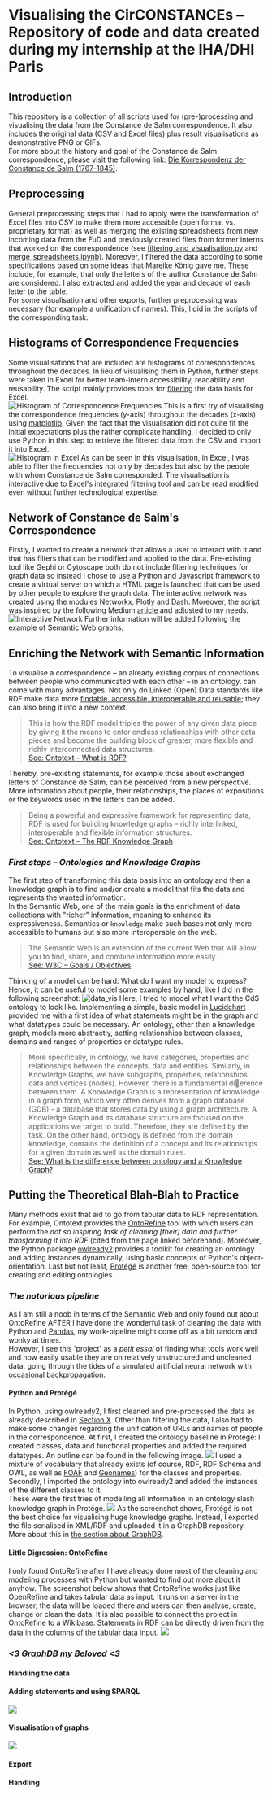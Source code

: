 # Visualising the CirCONSTANCEs – Repository of code and data created during my internship at the IHA/DHI Paris
## Introduction
This repository is a collection of all scripts used for (pre-)processing and visualising the data from the
Constance de Salm correspondence. It also includes the original data (CSV and Excel files) plus result visualisations as demonstrative PNG or GIFs.
<br>
For more about the history and goal of the Constance de Salm correspondence, please visit the following link: [Die Korrespondenz der
Constance de Salm (1767-1845)](https://constance-de-salm.de/).
## Preprocessing
General preprocessing steps that I had to apply were the transformation of Excel files into CSV to make them more
accessible (open format vs. proprietary format) as well as merging the existing spreadsheets from new incoming data from the FuD
and previously created files from former interns that worked on the correspondence
(see [filtering_and_visualisation.py](./code/filtering_and_visualisation.py) and 
[merge_spreadsheets.ipynb](./code/merge_spreadsheets.ipynb)). Moreover, I filtered the data
according to some specifications based on some ideas that Mareike König gave me.
These include, for example, that only the letters of the author Constance de Salm are considered.
I also extracted and added the year and decade of each letter to the table.
<br> 
For some visualisation and other exports, further preprocessing was necessary (for example a unification of names). This, I
did in the scripts of the corresponding task.

## Histograms of Correspondence Frequencies
Some visualisations that are included are histograms of correspondences throughout the decades. In lieu
of visualising them in Python, further steps were taken in Excel for better team-intern accessibility, readability
and reusability. The script mainly provides tools for [filtering](#preprocessing) the data basis for Excel. <br>
![Histogram of Correspondence Frequencies](data/vis/decades_freq.png)
This is a first try of visualising the correspondence frequencies (y-axis) throughout the decades (x-axis)
using [matplotlib](https://matplotlib.org/). Given the fact that the visualisation did not quite fit
the initial expectations plus the rather complicate handling, I decided to only use Python in this step to retrieve
the filtered data from the CSV and import it into Excel. <br>
![Histogram in Excel](data/vis/histogram_freqs.png)
As can be seen in this visualisation, in Excel, I was able to filter the frequencies not only by decades but also by
the people with whom Constance de Salm corresponded. The visualisation is interactive due to Excel's integrated filtering tool
and can be read modified even without further technological expertise.
## Network of Constance de Salm's Correspondence
Firstly, I wanted to create a network that allows a user to interact with it and that has filters that can be modified
and applied to the data. Pre-existing tool like Gephi or Cytoscape both do not include filtering techniques for graph data
so instead I chose to use a Python and Javascript framework to create a virtual server on which a HTML page is launched
that can be used by other people to explore the graph data.
The interactive network was created using the modules [Networkx](https://networkx.org/), [Plotly](https://plotly.com/python/) and [Dash](https://dash.plotly.com/).
Moreover, the script was inspired by the following Medium [article](https://towardsdatascience.com/python-interactive-network-visualization-using-networkx-plotly-and-dash-e44749161ed7)
and adjusted to my needs. <br>
![Interactive Network](data/vis/graph_interactions.gif) 
Further information will be added following the example of Semantic Web graphs.
## Enriching the Network with Semantic Information
To visualise a correspondence – an already existing corpus of connections between people who communicated with each other –
in an ontology, can come with many advantages. Not only do Linked (Open) Data standards like RDF make data more [findable, accessible, interoperable
and reusable](https://www.go-fair.org/fair-principles/); they can also bring it into a new context. 

>This is how the RDF model triples the power of any given data piece by giving it the means
to enter endless relationships with other data pieces and become the building block of 
greater, more flexible and richly interconnected data structures. <br> 
> [See: Ontotext – What is RDF?](https://www.ontotext.com/knowledgehub/fundamentals/what-is-rdf/)

Thereby, pre-existing statements, for example those about exchanged
letters of Constance de Salm, can be perceived from a new perspective. More information about people, their relationships,
the places of expositions or the keywords used in the letters can be added.

> Being a powerful and expressive framework for representing data, RDF is used for building knowledge graphs –
> richly interlinked, interoperable and flexible information structures. <br>
> [See: Ontotext – The RDF Knowledge Graph](https://www.ontotext.com/knowledgehub/fundamentals/what-is-rdf/)

### *First steps – Ontologies and Knowledge Graphs*
The first step of transforming this data basis into an ontology and then a knowledge graph is to find and/or create a model
that fits the data and represents the wanted information. <br>
In the Semantic Web, one of the main goals is the enrichment of data collections with "richer" information, meaning to enhance its expressiveness. Semantics or ``knowledge`` make such 
bases not only more accessible to humans but also more interoperable on the web.
> The Semantic Web is an extension of the current Web that will allow you to find, share, and combine information more easily. <br>
> [See: W3C – Goals / Objectives](https://www.w3.org/2003/Talks/0522-swa-em/slide3-0.html)

Thinking of a model can be hard: What do I want my model to express? <br>
Hence, it can be useful to model some examples by hand, like I did in the following screenshot:
![data_vis](data/vis/g.png)
Here, I tried to model what I want the CdS ontology to look like. Implementing a simple, basic model in [Lucidchart](https://www.lucidchart.com/) provided me with a first idea of
what statements might be in the graph and what datatypes could be necessary. An ontology, other than a knowledge graph,
models more abstractly, setting relationships between classes, domains and ranges of properties or datatype rules.
> More
specifically, in ontology, we have categories, properties and relationships
between the concepts, data and entities. Similarly, in Knowledge Graphs, we
have subgraphs, properties, relationships, data and vertices (nodes). However,
there is a fundamental dierence between them. A Knowledge Graph is a
representation of knowledge in a graph form, which very often derives from a
graph database (GDB) - a database that stores data by using a graph
architecture. A Knowledge Graph and its database structure are focused on the
applications we target to build. Therefore, they are defined by the task. On the
other hand, ontology is defined from the domain knowledge, contains the
definition of a concept and its relationships for a given domain as well as the
domain rules. <br>
> [See: What is the difference between ontology and a Knowledge Graph?](https://tinyurl.com/2p9dvdx3)

## Putting the Theoretical Blah-Blah to Practice
Many methods exist that aid to go from tabular data to RDF representation. For example, Ontotext provides the 
[OntoRefine](https://www.ontotext.com/blog/tabular-data-rdf-graphdb/) tool
with which users can perform the *not so inspiring task of cleaning 
[their\] data and further transforming it into RDF* (cited from the page linked beforehand).
Moreover, the Python package [owlready2](https://owlready2.readthedocs.io/en/v0.37/) provides a toolkit for
creating an ontology and adding instances dynamically, using basic concepts of Python's object-orientation.
Last but not least, [Protégé](https://protege.stanford.edu/) is another free, open-source tool for creating and editing
ontologies. <br>

### *The notorious pipeline*
As I am still a noob in terms of the Semantic Web and only found out about OntoRefine AFTER I have done the wonderful
task of cleaning the data with Python and [Pandas](https://pandas.pydata.org/), my work-pipeline might
come off as a bit random and wonky at times. <br>
However, I see this 'project' as a *petit essai* of finding what tools work well and how easily usable they are on relatively
unstructured and uncleaned data, going through the tides of a simulated artificial neural network with occasional backpropagation.

#### Python and Protégé
In Python, using owlready2, I first cleaned and pre-processed the data as already described in [Section X](#preprocessing).
Other than filtering the data, I also had to make some changes regarding the unification of URLs and names of people in the
correspondence. At first, I created the ontology baseline in Protégé: I created classes, data and functional properties
and added the required datatypes. An outline can be found in the following image.
![](data/vis/ontology_baseline.png)
I used a mixture of vocabulary that already exists (of course, RDF, RDF Schema and OWL, as well as [FOAF](http://xmlns.com/foaf/0.1/)
and [Geonames](https://www.geonames.org/ontology/documentation.html)) for the classes and properties.
Secondly, I imported the ontology into owlready2 and added the instances of 
the different classes to it.  
These were the first tries of modelling all information in an ontology slash knowledge graph in Protégé.
![](data/vis/ontograph-1.png)
As the screenshot shows, Protégé is not the best choice for visualising huge knowledge graphs. Instead,
I exported the file serialised in XML/RDF and uploaded it in a GraphDB repository.
More about this in [the section about GraphDB](#3-graphdb-my-beloved-3).

#### Little Digression: OntoRefine
I only found OntoRefine after I have already done most of the cleaning and modeling processes with Python
but wanted to find out more about it anyhow. The screenshot below shows that OntoRefine works just like
OpenRefine and takes tabular data as input. It runs on a server in the browser, the data will be loaded there and
users can then analyse, create, change or clean the data. It is also possible to connect the project in OntoRefine
to a Wikibase. Statements in RDF can be directly driven from the data in the columns of the tabular data input.
![](data/vis/ontorefine_conversion.png)
### *<3 GraphDB my Beloved <3*

#### Handling the data
#### Adding statements and using SPARQL
![](data/vis/sparql.png)
#### Visualisation of graphs
![](data/vis/rdf_cds_graph.gif)
#### Export
#### Handling
